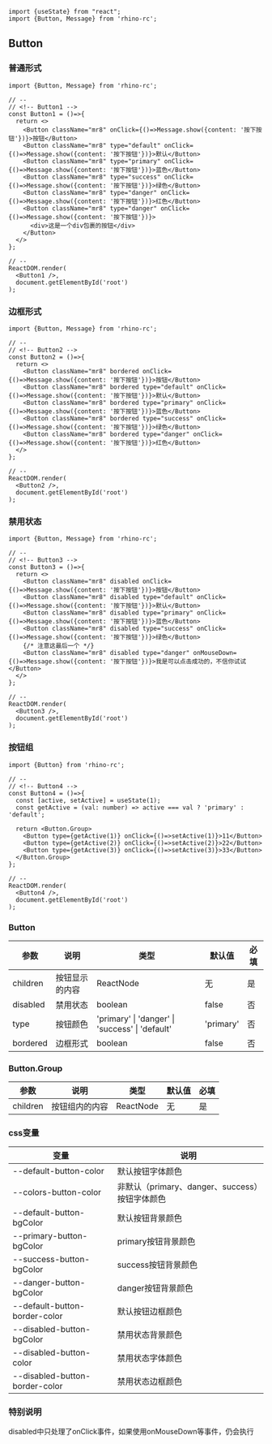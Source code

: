 ```import
import {useState} from "react";
import {Button, Message} from 'rhino-rc';
```
## Button

### 普通形式
```component
import {Button, Message} from 'rhino-rc';

// --
// <!-- Button1 -->
const Button1 = ()=>{
  return <>
    <Button className="mr8" onClick={()=>Message.show({content: '按下按钮'})}>按钮</Button>
    <Button className="mr8" type="default" onClick={()=>Message.show({content: '按下按钮'})}>默认</Button>
    <Button className="mr8" type="primary" onClick={()=>Message.show({content: '按下按钮'})}>蓝色</Button>
    <Button className="mr8" type="success" onClick={()=>Message.show({content: '按下按钮'})}>绿色</Button>
    <Button className="mr8" type="danger" onClick={()=>Message.show({content: '按下按钮'})}>红色</Button>
    <Button className="mr8" type="danger" onClick={()=>Message.show({content: '按下按钮'})}>
      <div>这是一个div包裹的按钮</div>
    </Button>
  </>
};

// --
ReactDOM.render(
  <Button1 />,
  document.getElementById('root')
);
```

### 边框形式
```component
import {Button, Message} from 'rhino-rc';

// --
// <!-- Button2 -->
const Button2 = ()=>{
  return <>
    <Button className="mr8" bordered onClick={()=>Message.show({content: '按下按钮'})}>按钮</Button>
    <Button className="mr8" bordered type="default" onClick={()=>Message.show({content: '按下按钮'})}>默认</Button>
    <Button className="mr8" bordered type="primary" onClick={()=>Message.show({content: '按下按钮'})}>蓝色</Button>
    <Button className="mr8" bordered type="success" onClick={()=>Message.show({content: '按下按钮'})}>绿色</Button>
    <Button className="mr8" bordered type="danger" onClick={()=>Message.show({content: '按下按钮'})}>红色</Button>
  </>
};

// --
ReactDOM.render(
  <Button2 />,
  document.getElementById('root')
);
```

### 禁用状态
```component
import {Button, Message} from 'rhino-rc';

// --
// <!-- Button3 -->
const Button3 = ()=>{
  return <>
    <Button className="mr8" disabled onClick={()=>Message.show({content: '按下按钮'})}>按钮</Button>
    <Button className="mr8" disabled type="default" onClick={()=>Message.show({content: '按下按钮'})}>默认</Button>
    <Button className="mr8" disabled type="primary" onClick={()=>Message.show({content: '按下按钮'})}>蓝色</Button>
    <Button className="mr8" disabled type="success" onClick={()=>Message.show({content: '按下按钮'})}>绿色</Button>
    {/* 注意这最后一个 */}
    <Button className="mr8" disabled type="danger" onMouseDown={()=>Message.show({content: '按下按钮'})}>我是可以点击成功的，不信你试试</Button>
  </>
};

// --
ReactDOM.render(
  <Button3 />,
  document.getElementById('root')
);
```

### 按钮组
```component
import {Button} from 'rhino-rc';

// --
// <!-- Button4 -->
const Button4 = ()=>{
  const [active, setActive] = useState(1);
  const getActive = (val: number) => active === val ? 'primary' : 'default';
  
  return <Button.Group>
    <Button type={getActive(1)} onClick={()=>setActive(1)}>11</Button>
    <Button type={getActive(2)} onClick={()=>setActive(2)}>22</Button>
    <Button type={getActive(3)} onClick={()=>setActive(3)}>33</Button>
  </Button.Group>
};

// --
ReactDOM.render(
  <Button4 />,
  document.getElementById('root')
);
```

### Button
参数 | 说明 | 类型 | 默认值 | 必填
-- | -- | -- | -- | -- 
children | 按钮显示的内容 | ReactNode | 无 | 是
disabled | 禁用状态 | boolean | false | 否
type | 按钮颜色 | 'primary' \| 'danger' \| 'success' \| 'default' | 'primary' | 否
bordered | 边框形式 | boolean | false | 否

### Button.Group
参数 | 说明 | 类型 | 默认值 | 必填
-- | -- | -- | -- | -- 
children | 按钮组内的内容 | ReactNode | 无 | 是

### css变量
变量 | 说明 
-- | -- 
--default-button-color | 默认按钮字体颜色
--colors-button-color | 非默认（primary、danger、success）按钮字体颜色
--default-button-bgColor | 默认按钮背景颜色
--primary-button-bgColor | primary按钮背景颜色
--success-button-bgColor | success按钮背景颜色
--danger-button-bgColor | danger按钮背景颜色
--default-button-border-color | 默认按钮边框颜色
--disabled-button-bgColor | 禁用状态背景颜色
--disabled-button-color | 禁用状态字体颜色
--disabled-button-border-color | 禁用状态边框颜色

### 特别说明
disabled中只处理了onClick事件，如果使用onMouseDown等事件，仍会执行

